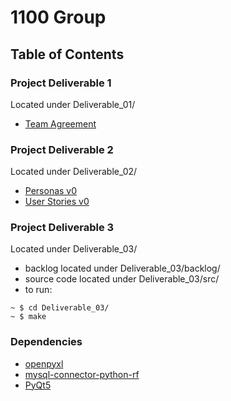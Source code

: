 # 1100 Group

## Table of Contents

### Project Deliverable 1
Located under Deliverable_01/
 - [Team Agreement](https://github.com/CSCC01/Team12/blob/master/Deliverable_01/C01_Team_Agreement.pdf)

### Project Deliverable 2
Located under Deliverable_02/
 - [Personas v0](https://github.com/CSCC01/Team12/blob/master/Deliverable_02/personas_v0.pdf)
 - [User Stories v0](https://github.com/CSCC01/Team12/blob/master/Deliverable_02/user_stories_v0.pdf)

### Project Deliverable 3
Located under Deliverable_03/
 - backlog located under Deliverable_03/backlog/
 - source code located under Deliverable_03/src/
 - to run:
```
~ $ cd Deliverable_03/
~ $ make
```

### Dependencies
 - [openpyxl](https://bitbucket.org/openpyxl/openpyxl)
 - [mysql-connector-python-rf](https://dev.mysql.com/doc/connector-python/en/connector-python-installation.html)
 - [PyQt5](https://www.riverbankcomputing.com/software/pyqt/download5)

